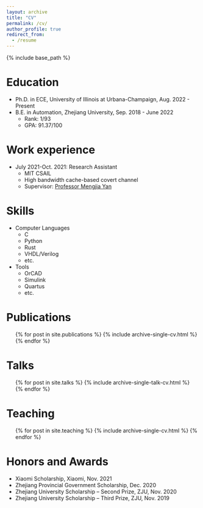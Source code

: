 ```yaml
---
layout: archive
title: "CV"
permalink: /cv/
author_profile: true
redirect_from:
  - /resume
---
```


{% include base_path %}

Education
======
* Ph.D. in ECE, University of Illinois at Urbana-Champaign, Aug. 2022 - Present
* B.E. in Automation, Zhejiang University, Sep. 2018 - June 2022
  * Rank: 1/93
  * GPA: 91.37/100

Work experience
======
* July 2021-Oct. 2021: Research Assistant
  * MIT CSAIL
  * High bandwidth cache-based covert channel
  * Supervisor: [Professor Mengjia Yan](https://people.csail.mit.edu/mengjia/)

Skills
======
* Computer Languages
  * C
  * Python
  * Rust
  * VHDL/Verilog
  * etc.
* Tools
  * OrCAD
  * Simulink
  * Quartus
  * etc.

Publications
======
  <ul>{% for post in site.publications %}
    {% include archive-single-cv.html %}
  {% endfor %}</ul>
  
Talks
======
  <ul>{% for post in site.talks %}
    {% include archive-single-talk-cv.html %}
  {% endfor %}</ul>
  
Teaching
======
  <ul>{% for post in site.teaching %}
    {% include archive-single-cv.html %}
  {% endfor %}</ul>

Honors and Awards
======
* Xiaomi Scholarship, Xiaomi, Nov. 2021
* Zhejiang Provincial Government Scholarship, Dec. 2020
* Zhejiang University Scholarship – Second Prize, ZJU, Nov. 2020
* Zhejiang University Scholarship – Third Prize, ZJU, Nov. 2019
